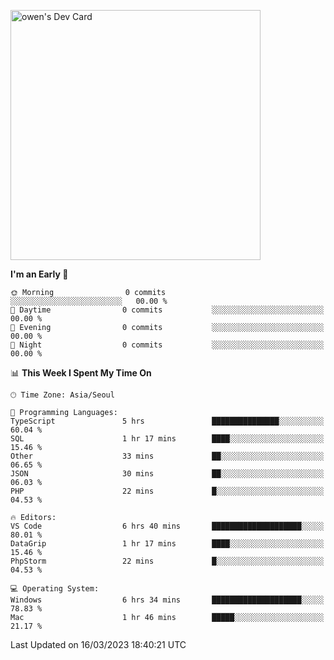 <a href="https://app.daily.dev/owen_9066"><img src="https://api.daily.dev/devcards/51e5c69f10114f2abe0ae390c27b0828.png?r=hyb" width="400" alt="owen's Dev Card"/></a>

 
 <!--START_SECTION:waka-->
**I'm an Early 🐤** 

```text
🌞 Morning                0 commits           ░░░░░░░░░░░░░░░░░░░░░░░░░   00.00 % 
🌆 Daytime                0 commits           ░░░░░░░░░░░░░░░░░░░░░░░░░   00.00 % 
🌃 Evening                0 commits           ░░░░░░░░░░░░░░░░░░░░░░░░░   00.00 % 
🌙 Night                  0 commits           ░░░░░░░░░░░░░░░░░░░░░░░░░   00.00 % 
```


📊 **This Week I Spent My Time On** 

```text
🕑︎ Time Zone: Asia/Seoul

💬 Programming Languages: 
TypeScript               5 hrs               ███████████████░░░░░░░░░░   60.04 % 
SQL                      1 hr 17 mins        ████░░░░░░░░░░░░░░░░░░░░░   15.46 % 
Other                    33 mins             ██░░░░░░░░░░░░░░░░░░░░░░░   06.65 % 
JSON                     30 mins             ██░░░░░░░░░░░░░░░░░░░░░░░   06.03 % 
PHP                      22 mins             █░░░░░░░░░░░░░░░░░░░░░░░░   04.53 % 

🔥 Editors: 
VS Code                  6 hrs 40 mins       ████████████████████░░░░░   80.01 % 
DataGrip                 1 hr 17 mins        ████░░░░░░░░░░░░░░░░░░░░░   15.46 % 
PhpStorm                 22 mins             █░░░░░░░░░░░░░░░░░░░░░░░░   04.53 % 

💻 Operating System: 
Windows                  6 hrs 34 mins       ████████████████████░░░░░   78.83 % 
Mac                      1 hr 46 mins        █████░░░░░░░░░░░░░░░░░░░░   21.17 % 
```


 Last Updated on 16/03/2023 18:40:21 UTC
<!--END_SECTION:waka-->
